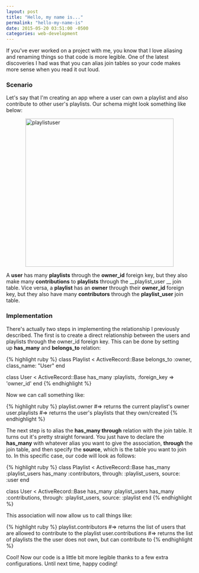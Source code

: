```yaml
---
layout: post
title: "Hello, my name is..."
permalink: "hello-my-name-is"
date: 2015-05-20 03:51:00 -0500
categories: web-development
---
```

If you've ever worked on a project with me, you know that I love aliasing and renaming things so that code is more legible. One of the latest discoveries I had was that you can alias join tables so your code makes more sense when you read it out loud.

### Scenario

Let's say that I'm creating an app where a user can own a playlist and also contribute to other user's playlists. Our schema might look something like below:

<img style="margin: 0 auto; display: block;" src="https://dl.dropboxusercontent.com/u/16107869/playlistuser.png" alt="playlistuser" width="400" height="auto" />

A __user__ has many __playlists__ through the __owner_id__ foreign key, but they also make many __contributions__ to __playlists__ through the __playlist_user __ join table. Vice versa, a __playlist__ has an __owner__ through their __owner_id__ foreign key, but they also have many __contributors__ through the __playlist_user__ join table.

### Implementation

There's actually two steps in implementing the relationship I previously described. The first is to create a direct relationship between the users and playlists through the owner_id foreign key. This can be done by setting up __has_many__ and __belongs_to__ relation:

{% highlight ruby %}
class Playlist < ActiveRecord::Base
  belongs_to :owner, class_name: "User"
end

class User < ActiveRecord::Base
  has_many :playlists, :foreign_key => 'owner_id'
end
{% endhighlight %}

Now we can call something like:

{% highlight ruby %}
playlist.owner #=> returns the current playlist's owner
user.playlists #=> returns the user's playlists that they own/created
{% endhighlight %}

The next step is to alias the __has_many through__ relation with the join table. It turns out it's pretty straight forward. You just have to declare the __has_many__ with whatever alias you want to give the association, __through__ the join table, and then specify the __source__, which is the table you want to join to. In this specific case, our code will look as follows:

{% highlight ruby %}
class Playlist < ActiveRecord::Base
  has_many :playlist_users
  has_many :contributors, through: :playlist_users, source: :user
end

class User < ActiveRecord::Base
  has_many :playlist_users
  has_many :contributions, through: :playlist_users, source: :playlist
end
{% endhighlight %}

This association will now allow us to call things like:

{% highlight ruby %}
playlist.contributors #=> returns the list of users that are allowed to contribute to the playlist
user.contributions #=> returns the list of playlists the the user does not own, but can contribute to
{% endhighlight %}

Cool! Now our code is a little bit more legible thanks to a few extra configurations. Until next time, happy coding!
